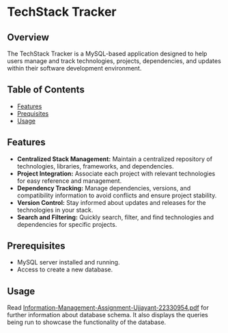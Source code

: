 # TechStack Tracker

## Overview

The TechStack Tracker is a MySQL-based application designed to help users manage and track technologies, projects, dependencies, and updates within their software development environment.

## Table of Contents

- [Features](#features)
- [Prequisites](#prerequisites)
- [Usage](#usage)

## Features

- **Centralized Stack Management:** Maintain a centralized repository of technologies, libraries, frameworks, and dependencies.
- **Project Integration:** Associate each project with relevant technologies for easy reference and management.
- **Dependency Tracking:** Manage dependencies, versions, and compatibility information to avoid conflicts and ensure project stability.
- **Version Control:** Stay informed about updates and releases for the technologies in your stack.
- **Search and Filtering:** Quickly search, filter, and find technologies and dependencies for specific projects.

## Prerequisites

- MySQL server installed and running.
- Access to create a new database.

## Usage
Read [Information-Management-Assignment-Ujjayant-22330954.pdf](https://github.com/ujjayant-kadian/TechStackTracker/blob/main/Information-Management-Assignment-Ujjayant-22330954.pdf) for further information about database schema. It also displays the queries being run to showcase the functionality of the database.

